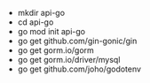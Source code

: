 *  mkdir api-go
*  cd api-go
*  go mod init api-go
*  go get github.com/gin-gonic/gin
*  go get gorm.io/gorm
*  go get gorm.io/driver/mysql
*  go get github.com/joho/godotenv
